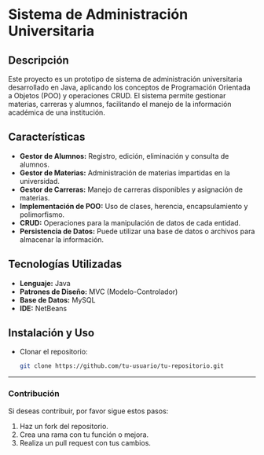# Sistema de Administración Universitaria

## Descripción
Este proyecto es un prototipo de sistema de administración universitaria desarrollado en Java, aplicando los conceptos de Programación Orientada a Objetos (POO) y operaciones CRUD. El sistema permite gestionar materias, carreras y alumnos, facilitando el manejo de la información académica de una institución.

## Características
- **Gestor de Alumnos:** Registro, edición, eliminación y consulta de alumnos.
- **Gestor de Materias:** Administración de materias impartidas en la universidad.
- **Gestor de Carreras:** Manejo de carreras disponibles y asignación de materias.
- **Implementación de POO:** Uso de clases, herencia, encapsulamiento y polimorfismo.
- **CRUD:** Operaciones para la manipulación de datos de cada entidad.
- **Persistencia de Datos:** Puede utilizar una base de datos o archivos para almacenar la información.

## Tecnologías Utilizadas
- **Lenguaje:** Java
- **Patrones de Diseño:** MVC (Modelo-Controlador)
- **Base de Datos:** MySQL 
- **IDE:** NetBeans

## Instalación y Uso
- Clonar el repositorio:
   ```sh
   git clone https://github.com/tu-usuario/tu-repositorio.git

---

### Contribución
Si deseas contribuir, por favor sigue estos pasos:

1. Haz un fork del repositorio.
2. Crea una rama con tu función o mejora.
3. Realiza un pull request con tus cambios.
